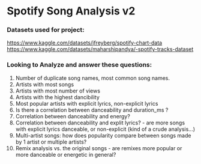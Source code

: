 # Spotify Song Analysis v2
 

### Datasets used for project:
https://www.kaggle.com/datasets/jfreyberg/spotify-chart-data
https://www.kaggle.com/datasets/maharshipandya/-spotify-tracks-dataset


### Looking to Analyze and answer these questions:
1. Number of duplicate song names, most common song names.
2. Artists with most songs
3. Artists with most number of views
4. Artists with the highest dancibility 
5. Most popular artists with explicit lyrics, non-explicit lyrics
6. Is there a correlation between danceability and duration_ms ?
7. Correlation between danceability and energy?
8. Correlation between danceability and explit lyrics? - are more songs with explicit lyrics danceable, or non-explicit (kind of a crude analysis...)
9. Multi-artist songs: how does popularity compare between songs made by 1 artist or multiple artists?
10. Remix analysis vs. the original songs - are remixes more popular or more danceable or energetic in general?
